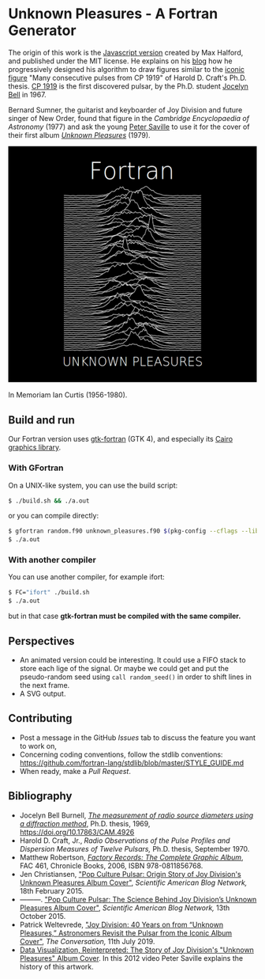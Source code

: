 # Unknown Pleasures - A Fortran Generator

The origin of this work is the [Javascript version](https://github.com/MaxHalford/procedural-art/blob/master/3_unknown_pleasures.html) created by Max Halford, and published under the MIT license. He explains on his [blog](https://maxhalford.github.io/blog/unknown-pleasures/) how he progressively designed his algorithm to draw figures similar to the [iconic figure](http://cococubed.asu.edu/pix_pages/joy_division_unknown_pleasures.shtml) "Many consecutive pulses from CP 1919" of Harold D. Craft's Ph.D. thesis. [CP 1919](https://en.wikipedia.org/wiki/PSR_B1919%2B21) is the first discovered pulsar, by the Ph.D. student [Jocelyn Bell](https://en.wikipedia.org/wiki/Jocelyn_Bell_Burnell) in 1967.

Bernard Sumner, the guitarist and keyboarder of Joy Division and future singer of New Order, found that figure in the *Cambridge Encyclopaedia of Astronomy* (1977) and ask the young [Peter Saville](https://en.wikipedia.org/wiki/Peter_Saville_(graphic_designer)) to  use it for the cover of their first album [_Unknown Pleasures_](https://en.wikipedia.org/wiki/Unknown_Pleasures) (1979).

![Fortran generated Unknown Pleasures](Fortran_unknown_pleasures_text_medium.png)
	
In Memoriam Ian Curtis (1956-1980).

## Build and run

Our Fortran version uses [gtk-fortran](https://github.com/vmagnin/gtk-fortran/wiki) (GTK 4), and especially its [Cairo graphics library](https://www.cairographics.org/).

### With GFortran

On a UNIX-like system, you can use the build script:

```bash
$ ./build.sh && ./a.out
```

or you can compile directly:

```bash
$ gfortran random.f90 unknown_pleasures.f90 $(pkg-config --cflags --libs gtk-4-fortran)
$ ./a.out
```

### With another compiler

You can use another compiler, for example ifort:

```bash
$ FC="ifort" ./build.sh
$ ./a.out
```
but in that case **gtk-fortran must be compiled with the same compiler.**


## Perspectives

* An animated version could be interesting. It could use a FIFO stack to store each lige of the signal. Or maybe we could get and put the pseudo-random seed using `call random_seed()` in order to shift lines in the next frame.
* A SVG output.

## Contributing

* Post a message in the GitHub *Issues* tab to discuss the feature you want to work on,
* Concerning coding conventions, follow the stdlib conventions:
https://github.com/fortran-lang/stdlib/blob/master/STYLE_GUIDE.md
* When ready, make a *Pull Request*.


## Bibliography
* Jocelyn Bell Burnell, [*The measurement of radio source diameters using a diffraction method*](https://www.repository.cam.ac.uk/handle/1810/260694), Ph.D. thesis, 1969, https://doi.org/10.17863/CAM.4926 
* Harold D. Craft, Jr., *Radio Observations of the Pulse Profiles and Dispersion Measures of Twelve Pulsars,* Ph.D. thesis, September 1970.
* Matthew Robertson, [_Factory Records: The Complete Graphic Album_](https://factoryrecords.org/cerysmatic/fac461_factory_records_the_complete_graphic_album.php), FAC 461, Chronicle Books, 2006,  ISBN‎ 978-0811856768.
* Jen Christiansen, ["Pop Culture Pulsar: Origin Story of Joy Division's Unknown Pleasures Album Cover"](https://blogs.scientificamerican.com/sa-visual/pop-culture-pulsar-origin-story-of-joy-division-s-unknown-pleasures-album-cover-video/), *Scientific American Blog Network,* 18th February 2015.
* ———. ["Pop Culture Pulsar: The Science Behind Joy Division’s Unknown Pleasures Album Cover"]( https://blogs.scientificamerican.com/sa-visual/pop-culture-pulsar-the-science-behind-joy-division-s-unknown-pleasures-album-cover/), *Scientific American Blog Network,* 13th October 2015.
* Patrick Weltevrede, ["Joy Division: 40 Years on from “Unknown Pleasures,” Astronomers Revisit the Pulsar from the Iconic Album Cover"](https://theconversation.com/joy-division-40-years-on-from-unknown-pleasures-astronomers-have-revisited-the-pulsar-from-the-iconic-album-cover-119861), *The Conversation,* 11th July 2019.
* [Data Visualization, Reinterpreted: The Story of Joy Division's "Unknown Pleasures" Album Cover](https://www.youtube.com/watch?v=BxyDT11RD04). In this 2012 video Peter Saville explains the history of this artwork.
